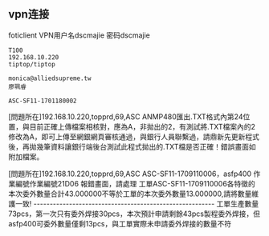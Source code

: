 ## vpn连接
   foticlient VPN用户名dscmajie
       密码dscmajie

    T100
    192.168.10.220
    tiptop/tiptop

    monica@alliedsupreme.tw
    廖珮睿

    ASC-SF11-1701180002


[問題所在]192.168.10.220,topprd,69,ASC ANMP480匯出.TXT格式內第24位置，與目前正確上傳檔案相核對，應為A，非拋出的2，有測試將.TXT檔案內的2修改為A，即可上傳至網銀網頁審核通過，與銀行人員聯繫過，請鼎新先更新程式後，再拋幾筆資料讓銀行端後台測試此程式拋出的.TXT檔是否正確！錯誤畫面如附加檔案。

[問題所在]192.168.10.220,topprd,69,ASC ASC-SF11-1709110006，asfp400 作業編號作業編號21D06 報錯畫面，請處理 工單ASC-SF11-1709110006各特徵的本次委外數量合計43.000000不等於工單的本次委外數量13.000000,請將數量維護一致! -------------------------------------------------------- 工單生產數量73pcs，第一次只有委外焊接30pcs，本次預計申請剩餘43pcs製程委外焊接，但asfp400可委外數量僅剩13pcs，與工單實際未申請委外焊接的數量不符